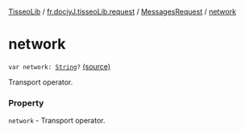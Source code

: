[TisseoLib](../../index.md) / [fr.docjyJ.tisseoLib.request](../index.md) / [MessagesRequest](index.md) / [network](./network.md)

# network

`var network: `[`String`](https://kotlinlang.org/api/latest/jvm/stdlib/kotlin/-string/index.html)`?` [(source)](https://github.com/docjyj/tisseoLib/tree/master/src/main/kotlin/fr/docjyJ/tisseoLib/request/MessagesRequest.kt#L21)

Transport operator.

### Property

`network` - Transport operator.